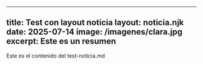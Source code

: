 
---
title: Test con layout noticia
layout: noticia.njk
date: 2025-07-14
image: /imagenes/clara.jpg
excerpt: Este es un resumen
---

Este es el contenido del test-noticia.md
